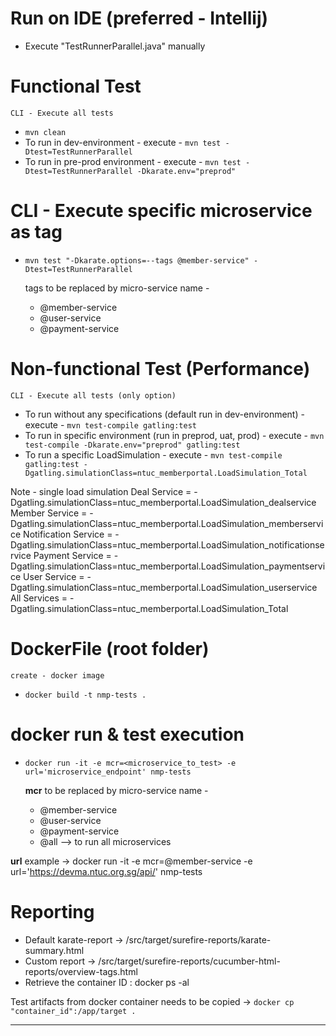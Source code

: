 # Run on IDE (preferred - Intellij)
* Execute "TestRunnerParallel.java" manually

# Functional Test 
    CLI - Execute all tests
* `mvn clean`
* To run in dev-environment - execute - `mvn test -Dtest=TestRunnerParallel` 
* To run in pre-prod environment - execute - `mvn test -Dtest=TestRunnerParallel -Dkarate.env="preprod"`

# CLI - Execute specific microservice as tag
* `mvn test "-Dkarate.options=--tags @member-service" -Dtest=TestRunnerParallel` 

    tags to be replaced by micro-service name -
    - @member-service
    - @user-service
    - @payment-service

# Non-functional Test (Performance)
    CLI - Execute all tests (only option)
* To run without any specifications (default run in dev-environment) - execute - `mvn test-compile gatling:test`
* To run in specific environment (run in preprod, uat, prod) - execute - `mvn test-compile -Dkarate.env="preprod" gatling:test`
* To run a specific LoadSimulation - execute - `mvn test-compile gatling:test -Dgatling.simulationClass=ntuc_memberportal.LoadSimulation_Total`



Note - single load simulation
Deal Service = -Dgatling.simulationClass=ntuc_memberportal.LoadSimulation_dealservice
Member Service = -Dgatling.simulationClass=ntuc_memberportal.LoadSimulation_memberservice
Notification Service = -Dgatling.simulationClass=ntuc_memberportal.LoadSimulation_notificationservice
Payment Service = -Dgatling.simulationClass=ntuc_memberportal.LoadSimulation_paymentservice
User Service = -Dgatling.simulationClass=ntuc_memberportal.LoadSimulation_userservice
All Services = -Dgatling.simulationClass=ntuc_memberportal.LoadSimulation_Total


# DockerFile (root folder)
    create - docker image
* `docker build -t nmp-tests .`

#    docker run & test execution
* `docker run -it -e mcr=<microservice_to_test> -e url='microservice_endpoint' nmp-tests`

    **mcr** to be replaced by micro-service name -
    - @member-service
    - @user-service
    - @payment-service
    - @all --> to run all microservices


**url** example -> docker run -it -e mcr=@member-service -e url='https://devma.ntuc.org.sg/api/' nmp-tests
# Reporting
* Default karate-report -> /src/target/surefire-reports/karate-summary.html
* Custom report -> /src/target/surefire-reports/cucumber-html-reports/overview-tags.html
* Retrieve the container ID : docker ps -al

Test artifacts from docker container needs to be copied -> `docker cp "container_id":/app/target .`





------------------------------------------------------------------------------------------------------------------------


